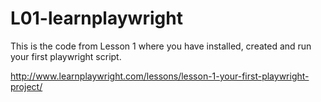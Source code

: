 # L01-learnplaywright


This is the code from Lesson 1 where you have installed, created and run your first playwright script.

http://www.learnplaywright.com/lessons/lesson-1-your-first-playwright-project/
